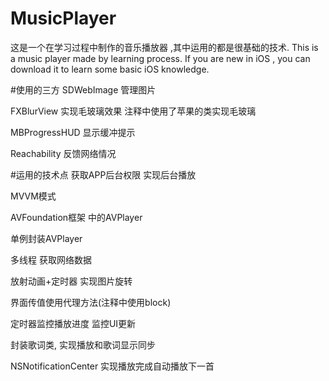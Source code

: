 # MusicPlayer
这是一个在学习过程中制作的音乐播放器 ,其中运用的都是很基础的技术.
This is a music player made by learning process. If you are new in iOS , you can download it to learn some basic iOS knowledge.

#使用的三方
SDWebImage 管理图片

FXBlurView 实现毛玻璃效果
注释中使用了苹果的类实现毛玻璃

MBProgressHUD 显示缓冲提示

Reachability 反馈网络情况

#运用的技术点
获取APP后台权限 实现后台播放

MVVM模式 

AVFoundation框架 中的AVPlayer

单例封装AVPlayer

多线程 获取网络数据

放射动画+定时器 实现图片旋转

界面传值使用代理方法(注释中使用block)

定时器监控播放进度 监控UI更新

封装歌词类, 实现播放和歌词显示同步

NSNotificationCenter 实现播放完成自动播放下一首


